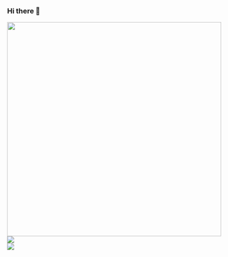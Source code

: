### Hi there 👋

<!--
**HyeonsChoi/HyeonsChoi** is a ✨ _special_ ✨ repository because its `README.md` (this file) appears on your GitHub profile.

Here are some ideas to get you started:

- 🔭 I’m currently working on ...
- 🌱 I’m currently learning ...
- 👯 I’m looking to collaborate on ...
- 🤔 I’m looking for help with ...
- 💬 Ask me about ...
- 📫 How to reach me: ...
- 😄 Pronouns: ...
- ⚡ Fun fact: ...
-->

<!--
<br>[![Hyeons' github stats](https://github-readme-stats.vercel.app/api?username=HyeonsChoi&count_private=true)](https://github.com/anuraghazra/github-readme-stats)</br>
[![Top Langs](https://github-readme-stats.vercel.app/api/top-langs/?username=HyeonsChoi&layout=compact)](https://github.com/anuraghazra/github-readme-stats)
[![Hyeons' wakatime stats](https://github-readme-stats.vercel.app/api/wakatime?username=HyeonsChoi)](https://github.com/anuraghazra/github-readme-stats)
-->

<a href="https://github.com/anuraghazra/github-readme-stats">
  <img align="center" src="https://github-readme-stats.vercel.app/api?username=HyeonsChoi&count_private=true&repo=github-readme-stats" width="500" height="500" />
</a>
<br/>
<a href="https://github.com/anuraghazra/github-readme-stats">
  <img align="center" src="https://github-readme-stats.vercel.app/api/top-langs/?username=HyeonsChoi&layout=compact" />
</a>
<br/>
<a href="https://github.com/anuraghazra/github-readme-stats">
  <img align="center" src="https://github-readme-stats.vercel.app/api/wakatime?username=HyeonsChoi" />
</a>

